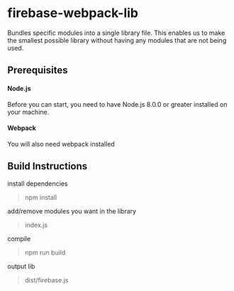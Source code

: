 # firebase-webpack-lib
Bundles specific modules into a single library file.  This enables us to make the smallest possible library without having any modules that are not being used.

## Prerequisites

#### Node.js
Before you can start, you need to have Node.js 8.0.0 or greater installed on your machine.

#### Webpack
You will also need webpack installed

## Build Instructions

install dependencies
> npm install

add/remove modules you want in the library
> index.js

compile
> npm run build

output lib
> dist/firebase.js


